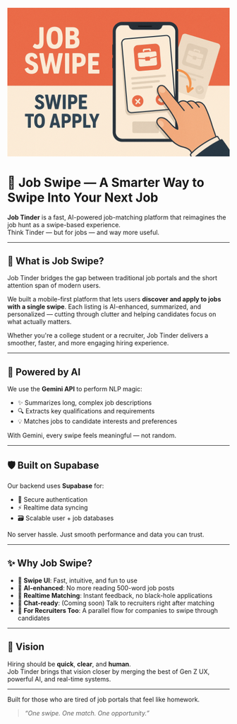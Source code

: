 ![App Screenshot](https://github.com/Weirdnemo/Job-Swipe/blob/master/Job%20Swipe_%20Apply%20with%20a%20Swipe.png)


# 💼 Job Swipe — A Smarter Way to Swipe Into Your Next Job

**Job Tinder** is a fast, AI-powered job-matching platform that reimagines the job hunt as a swipe-based experience.  
Think Tinder — but for jobs — and way more useful.

---

## 🚀 What is Job Swipe?

Job Tinder bridges the gap between traditional job portals and the short attention span of modern users.

We built a mobile-first platform that lets users **discover and apply to jobs with a single swipe**. Each listing is AI-enhanced, summarized, and personalized — cutting through clutter and helping candidates focus on what actually matters.

Whether you're a college student or a recruiter, Job Tinder delivers a smoother, faster, and more engaging hiring experience.

---

## 🧠 Powered by AI

We use the **Gemini API** to perform NLP magic:
- ✨ Summarizes long, complex job descriptions
- 🔍 Extracts key qualifications and requirements
- 💡 Matches jobs to candidate interests and preferences

With Gemini, every swipe feels meaningful — not random.

---

## 🛡️ Built on Supabase

Our backend uses **Supabase** for:
- 🔐 Secure authentication
- ⚡ Realtime data syncing
- 🗃️ Scalable user + job databases

No server hassle. Just smooth performance and data you can trust.

---

## ✨ Why Job Swipe?

- 📱 **Swipe UI**: Fast, intuitive, and fun to use
- 🧠 **AI-enhanced**: No more reading 500-word job posts
- 🚀 **Realtime Matching**: Instant feedback, no black-hole applications
- 💬 **Chat-ready**: (Coming soon) Talk to recruiters right after matching
- 👥 **For Recruiters Too**: A parallel flow for companies to swipe through candidates

---

## 🔭 Vision

Hiring should be **quick**, **clear**, and **human**.  
Job Tinder brings that vision closer by merging the best of Gen Z UX, powerful AI, and real-time systems.

---

Built for those who are tired of job portals that feel like homework.

> _“One swipe. One match. One opportunity.”_
